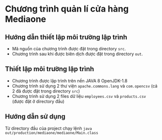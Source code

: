 # Chương trình quản lí cửa hàng Mediaone

## Hướng dẫn thiết lập môi trường lập trình

- Mã nguồn của chương trình được đặt trong directory `src`.
- Chương trình sau khi được biên dịch được đặt trong directory `out`.

## Thiết lập môi trường lập trình

- Chương trình được lập trình trên nền JAVA 8 OpenJDK-1.8
- Chương trình sử dụng 2 thư viện `apache.commons.lang` và `com.opencsv` (cả 2 đã được đặt trong directory `src`)
- Chương trình sử dụng 2 files dữ liệu `employees.csv` và `products.csv` (được đặt ở directory đầu)

## Hướng dẫn sử dụng

Từ directory đầu của project chạy lệnh `java out/production/mediaone/mediaone/Main.class`

